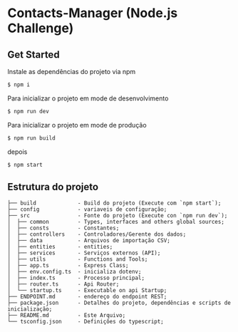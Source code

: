 # Contacts-Manager (Node.js Challenge)

## Get Started

Instale as dependências do projeto via npm

```bash
$ npm i 
```

Para inicializar o projeto em mode de desenvolvimento

```bash
$ npm run dev 
```

Para inicializar o projeto em mode de produção

```bash
$ npm run build
```

depois

```bash
$ npm start
```

## Estrutura do projeto

```
├── build             - Build do projeto (Execute com `npm start`);
├── config            - variaveis de configuração;
├── src               - Fonte do projeto (Execute con `npm run dev`);
│  ├── common         - Types, interfaces and others global sources;
│  ├── consts         - Constantes;
│  ├── controllers    - Controladores/Gerente dos dados;
│  ├── data           - Arquivos de importação CSV;
│  ├── entities       - entities;
│  ├── services       - Serviços externos (API);
│  ├── utils          - Functions and Tools;
│  ├── app.ts         - Express Class;
│  ├── env.config.ts  - inicializa dotenv;
│  ├── index.ts       - Processo principal;
│  ├── router.ts      - Api Router;
│  └── startup.ts     - Executable on api Startup;
├── ENDPOINT.md       - endereço do endpoint REST;
├── package.json      - Detalhes do projeto, dependências e scripts de inicialização;
├── README.md         - Este Arquivo;
└── tsconfig.json     - Definições do typescript;
```
